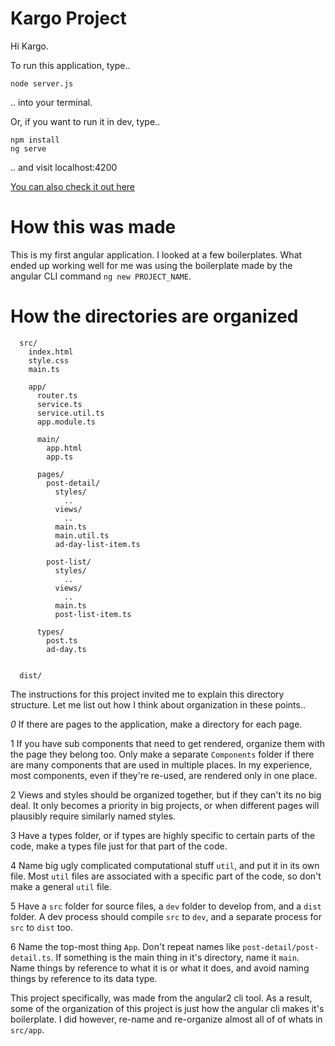 # Kargo Project

Hi Kargo.

To run this application, type..

```
node server.js
```

.. into your terminal.

Or, if you want to run it in dev, type..

```
npm install
ng serve
```

.. and visit localhost:4200

[You can also check it out here](chadtech-kargo-project.surge.sh)

# How this was made

This is my first angular application. I looked at a few boilerplates. What ended up working well for me was using the boilerplate made by the angular CLI command `ng new PROJECT_NAME`.

# How the directories are organized

```
  src/
    index.html
    style.css
    main.ts

    app/
      router.ts
      service.ts
      service.util.ts
      app.module.ts

      main/
        app.html
        app.ts
      
      pages/
        post-detail/
          styles/
            ..
          views/
            ..
          main.ts
          main.util.ts
          ad-day-list-item.ts
      
        post-list/
          styles/
            ..
          views/
            ..
          main.ts
          post-list-item.ts
      
      types/
        post.ts
        ad-day.ts


  dist/

```


The instructions for this project invited me to explain this directory structure. Let me list out how I think about organization in these points..

*0* If there are pages to the application, make a directory for each page.

1 If you have sub components that need to get rendered, organize them with the page they belong too. Only make a separate `Components` folder if there are many components that are used in multiple places. In my experience, most components, even if they're re-used, are rendered only in one place.

2 Views and styles should be organized together, but if they can't its no big deal. It only becomes a priority in big projects, or when different pages will plausibly require similarly named styles.

3 Have a types folder, or if types are highly specific to certain parts of the code, make a types file just for that part of the code.

4 Name big ugly complicated computational stuff `util`, and put it in its own file. Most `util` files are associated with a specific part of the code, so don't make a general `util` file.

5 Have a `src` folder for source files, a `dev` folder to develop from, and a `dist` folder. A dev process should compile `src` to `dev`, and a separate process for `src` to `dist` too.

6 Name the top-most thing `App`. Don't repeat names like `post-detail/post-detail.ts`. If something is the main thing in it's directory, name it `main`. Name things by reference to what it is or what it does, and avoid naming things by reference to its data type.

This project specifically, was made from the angular2 cli tool. As a result, some of the organization of this project is just how the angular cli makes it's boilerplate. I did however, re-name and re-organize almost all of of whats in `src/app`.











